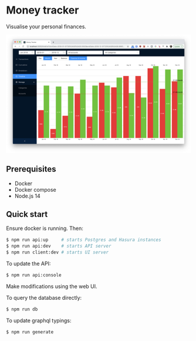 # Money tracker

Visualise your personal finances.

![screenshot of app](./docs/screenshot.png)

## Prerequisites

- Docker
- Docker compose
- Node.js 14

## Quick start

Ensure docker is running. Then:

```sh
$ npm run api:up     # starts Postgres and Hasura instances
$ npm run api:dev    # starts API server
$ npm run client:dev # starts UI server
```

To update the API:

```sh
$ npm run api:console
```

Make modifications using the web UI.

To query the database directly:

```sh
$ npm run db
```

To update graphql typings:

```sh
$ npm run generate
```

